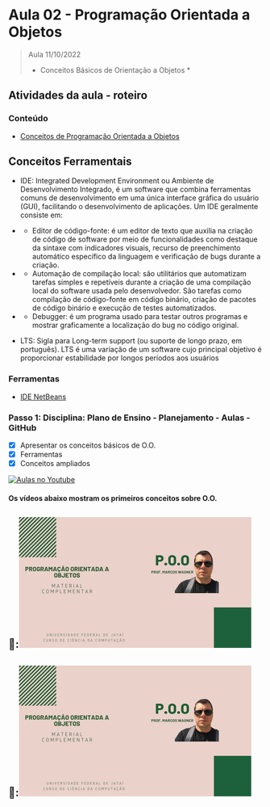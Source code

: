 # Aula 02 - Programação Orientada a Objetos

> Aula 11/10/2022
> 
>  * Conceitos Básicos de Orientação a Objetos *

## Atividades da aula - roteiro

### Conteúdo
- [Conceitos de Programação Orientada a Objetos](Conteudo_POO.pdf)

## Conceitos Ferramentais
- IDE: Integrated Development Environment ou Ambiente de Desenvolvimento Integrado, é um software que combina ferramentas comuns de desenvolvimento em uma única interface gráfica do usuário (GUI), facilitando o desenvolvimento de aplicações. Um IDE geralmente consiste em:
- - Editor de código-fonte: é um editor de texto que auxilia na criação de código de software por meio de funcionalidades como destaque da sintaxe com indicadores visuais, recurso de preenchimento automático específico da linguagem e verificação de bugs durante a criação.
- - Automação de compilação local: são utilitários que automatizam tarefas simples e repetíveis durante a criação de uma compilação local do software usada pelo desenvolvedor. São tarefas como compilação de código-fonte em código binário, criação de pacotes de código binário e execução de testes automatizados.
- - Debugger: é um programa usado para testar outros programas e mostrar graficamente a localização do bug no código original.

- LTS: Sigla para Long-term support (ou suporte de longo prazo, em português). 
LTS é uma variação de um software cujo principal objetivo é proporcionar estabilidade por longos períodos aos usuários

### Ferramentas
- [IDE NetBeans](https://www.apache.org/dyn/closer.cgi/netbeans/netbeans/12.0/Apache-NetBeans-12.0-bin-macosx.dmg)

### Passo 1: Disciplina: Plano de Ensino - Planejamento - Aulas - GitHub
- [x]  Apresentar os conceitos básicos de O.O.
- [x]  Ferramentas 
- [x]  Conceitos ampliados

[![Aulas no Youtube](https://github.com/marcoswagner-commits/gestao_obras_aula_daw/blob/cb3e2ea9547f9ddc831277f07919c3e78451eb92/yt-icon.png)](https://www.youtube.com/channel/UCfO-aJxKLqau0TnL0AfNAvA)

####  Os vídeos abaixo mostram os primeiros conceitos sobre O.O.

🥇:[![material complementar aula02](Capa_Videos_POO.png)](https://youtu.be/XAaQ3UnxQrI)
-
🥈:[![material complementar aula02](Capa_Videos_POO.png)](https://www.youtube.com/watch?v=nBZ42aS-2Q4)
-


